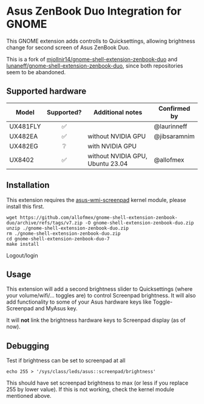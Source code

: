 # Asus ZenBook Duo Integration for GNOME

This GNOME extension adds controlls to Quicksettings, allowing brightness change for second screen of Asus ZenBook Duo.

This is a fork of [mjollnir14/gnome-shell-extension-zenbook-duo](https://github.com/mjollnir14/gnome-shell-extension-zenbook-duo) and [lunaneff/gnome-shell-extension-zenbook-duo](https://github.com/lunaneff/gnome-shell-extension-zenbook-duo), since both repositories seem to be abandoned.


## Supported hardware

| Model    | Supported? | Additional notes                           | Confirmed by |
| -------- | :--------: | ------------------------------------------ | ------------ |
| UX481FLY |     ✅     |                                            | @laurinneff  |
| UX482EA  |     ✅     | without NVIDIA GPU                         | @jibsaramnim |
| UX482EG  |     ❔     | with NVIDIA GPU                            |              |
| UX8402   |     ✅     | without NVIDIA GPU, Ubuntu 23.04           | @allofmex    |

<!-- Use ✅ for supported, ❔ for unknown/unconfirmed, ❌ for unsupported -->

## Installation

This extension requires the [asus-wmi-screenpad](https://github.com/Plippo/asus-wmi-screenpad) kernel module, please install this first.
```shell
wget https://github.com/allofmex/gnome-shell-extension-zenbook-duo/archive/refs/tags/v7.zip -O gnome-shell-extension-zenbook-duo.zip
unzip ./gnome-shell-extension-zenbook-duo.zip
rm ./gnome-shell-extension-zenbook-duo.zip
cd gnome-shell-extension-zenbook-duo-7
make install
```

Logout/login


## Usage

This extension will add a second brightness slider to Quicksettings (where your volume/wifi/... toggles are) to control Screenpad brightness.
It will also add functionality to some of your Asus hardware keys like Toggle-Screenpad and MyAsus key.

It will **not** link the brightness hardware keys to Screenpad display (as of now).

## Debugging

Test if brightness can be set to screenpad at all

```
echo 255 > '/sys/class/leds/asus::screenpad/brightness'
```

This should have set screenpad brightness to max (or less if you replace 255 by lower value). If this is not working, check the kernel module mentioned above.

